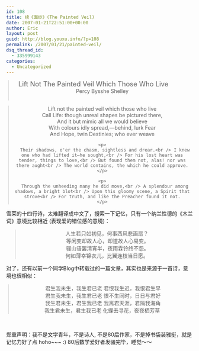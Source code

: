 ```yaml
---
id: 108
title: 续《面纱》(The Painted Veil)
date: 2007-01-21T22:51:00+00:00
author: Eric
layout: post
guid: http://blog.youxu.info/?p=108
permalink: /2007/01/21/painted-veil/
dsq_thread_id:
  - 335999143
categories:
  - Uncategorized
---
```

<div style="text-align: center;">
  <blockquote style="border-left: 1px solid rgb(204, 204, 204); margin: 0pt 0pt 0pt 0.8ex; padding-left: 1ex;" class="gmail_quote">
    <div>
      <font size="4">Lift Not The Painted Veil Which Those Who Live&nbsp;&nbsp;&nbsp; </font>&nbsp;&nbsp;&nbsp;&nbsp;&nbsp;&nbsp;&nbsp;<br /> Percy Bysshe Shelley<br /> &nbsp;
    </div>
  </blockquote>
  
  <blockquote style="border-left: 1px solid rgb(204, 204, 204); margin: 0pt 0pt 0pt 0.8ex; padding-left: 1ex;" class="gmail_quote">
    <p>
      Lift not the painted veil which those who live<br /> Call Life: though unreal shapes be pictured there,<br /> And it but mimic all we would believe<br /> With colours idly spread,—behind, lurk Fear<br /> And Hope, twin Destinies; who ever weave
    </p>
    
    <p>
      Their shadows, o'er the chasm, sightless and drear.<br /> I knew one who had lifted it—he sought,<br /> For his lost heart was tender, things to love,<br /> But found them not, alas! nor was there aught<br /> The world contains, the which he could approve.
    </p>
    
    <p>
      Through the unheeding many he did move,<br /> A splendour among shadows, a bright blot<br /> Upon this gloomy scene, a Spirit that strove<br /> For truth, and like the Preacher found it not.
    </p>
  </blockquote>
</div>

雪莱的十四行诗，太难翻译成中文了，搜索一下记忆，只有一个纳兰性德的《木兰词》意境比较相近 (表现爱的错位感的意境)： 

<div style="text-align: center;">
  <blockquote>
    人生若只如初见，何事西风悲画扇？<br /> &nbsp;等闲变却故人心，却道故人心易变。<br /> &nbsp;骊山语罢清宵半，夜雨霖铃终不怨。<br /> 何如薄幸锦衣儿，比翼连枝当日愿。 </p>
  </blockquote>
</div>

对了，还有以前一个同学Blog中转载过的一篇文章，其实也是来源于一首诗，意境也很相似：

<div style="text-align: center;">
  <blockquote style="border-left: 1px solid rgb(204, 204, 204); margin: 0pt 0pt 0pt 0.8ex; padding-left: 1ex;" class="gmail_quote">
    &nbsp;君生我未生，我生君已老 君恨我生迟，我恨君生早<br /> &nbsp;君生我未生，我生君已老 恨不生同时，日日与君好<br /> &nbsp;我生君未生，君生我已老 我离君天涯，君隔我海角<br /> 我生君未生，君生我已老 化蝶去寻花，夜夜栖芳草</p>
  </blockquote>
  
  <div>
    &nbsp;
  </div>
</div>

郑重声明：我不是文学青年，不是诗人, 不是80后作家，不是掉书袋装雅挺，就是记忆力好了点 hoho~~~ :) 80后数学爱好者发骚完毕，睡觉～～